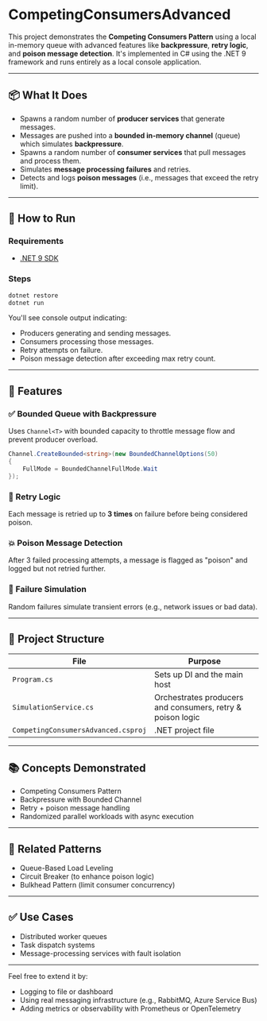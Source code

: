 # CompetingConsumersAdvanced

This project demonstrates the **Competing Consumers Pattern** using a local in-memory queue with advanced features like **backpressure**, **retry logic**, and **poison message detection**. It's implemented in C# using the .NET 9 framework and runs entirely as a local console application.

---

## 📦 What It Does

- Spawns a random number of **producer services** that generate messages.
- Messages are pushed into a **bounded in-memory channel** (queue) which simulates **backpressure**.
- Spawns a random number of **consumer services** that pull messages and process them.
- Simulates **message processing failures** and retries.
- Detects and logs **poison messages** (i.e., messages that exceed the retry limit).

---

## 🚀 How to Run

### Requirements
- [.NET 9 SDK](https://dotnet.microsoft.com/download)

### Steps

```bash
dotnet restore
dotnet run
```

You'll see console output indicating:
- Producers generating and sending messages.
- Consumers processing those messages.
- Retry attempts on failure.
- Poison message detection after exceeding max retry count.

---

## 🔁 Features

### ✅ Bounded Queue with Backpressure
Uses `Channel<T>` with bounded capacity to throttle message flow and prevent producer overload.

```csharp
Channel.CreateBounded<string>(new BoundedChannelOptions(50)
{
    FullMode = BoundedChannelFullMode.Wait
});
```

### 🔁 Retry Logic
Each message is retried up to **3 times** on failure before being considered poison.

### 💥 Poison Message Detection
After 3 failed processing attempts, a message is flagged as "poison" and logged but not retried further.

### 🧪 Failure Simulation
Random failures simulate transient errors (e.g., network issues or bad data).

---

## 📂 Project Structure

| File                         | Purpose                                                       |
|------------------------------|---------------------------------------------------------------|
| `Program.cs`                 | Sets up DI and the main host                                  |
| `SimulationService.cs`       | Orchestrates producers and consumers, retry & poison logic    |
| `CompetingConsumersAdvanced.csproj` | .NET project file                                      |

---

## 📚 Concepts Demonstrated

- Competing Consumers Pattern
- Backpressure with Bounded Channel
- Retry + poison message handling
- Randomized parallel workloads with async execution

---

## 🧩 Related Patterns

- Queue-Based Load Leveling
- Circuit Breaker (to enhance poison logic)
- Bulkhead Pattern (limit consumer concurrency)

---

## ✅ Use Cases

- Distributed worker queues
- Task dispatch systems
- Message-processing services with fault isolation

---

Feel free to extend it by:
- Logging to file or dashboard
- Using real messaging infrastructure (e.g., RabbitMQ, Azure Service Bus)
- Adding metrics or observability with Prometheus or OpenTelemetry
